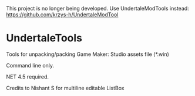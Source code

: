 This project is no longer being developed. Use UndertaleModTools instead: https://github.com/krzys-h/UndertaleModTool

# UndertaleTools
Tools for unpacking/packing Game Maker: Studio assets file (*.win)

Command line only.

NET 4.5 required.

Credits to Nishant S for multiline editable ListBox
